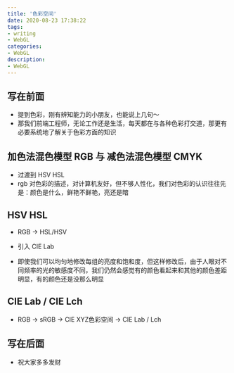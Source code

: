 ```yaml
---
title: '色彩空间'
date: 2020-08-23 17:38:22
tags: 
- writing
- WebGL
categories:
- WebGL
description:
- WebGL
---
```




<style  type="text/css">
.lx-entry a {
    color: #191919;
    padding: 2px 0 1px 0;
    text-decoration: none;
    background-image: linear-gradient( transparent 0%, transparent calc(50% - 9px), rgba(247,65,65,.761) calc(50% - 9px), rgba(247,65,65,.761) 100% );
    transition: background-position 120ms ease-in-out, padding 120ms ease-in-out;
    background-size: 100% 200%;
    background-position: 0 0;
    word-break: break-word;
}

.lx-entry a:hover {
  background-image: linear-gradient( transparent 0%, transparent calc(50% - 9px), rgba(247,65,65,.761) calc(50% - 9px), rgba(247,65,65,.761) 100% );
  background-position: 0 100%;
}

.post-button a:hover {
  background-image: linear-gradient( transparent 0%, transparent calc(50% - 9px), transparent calc(50% - 9px), transparent 100% ) !important;
  background-position: 0 100% !important;
  outline: none !important;
  text-decoration: none !important;
}
</style>

## 写在前面
- 提到色彩，刚有辨知能力的小朋友，也能说上几句～
- 那我们前端工程师，无论工作还是生活，每天都在与各种色彩打交道，那更有必要系统地了解关于色彩方面的知识


## 加色法混色模型 RGB 与 减色法混色模型 CMYK


- 过渡到 HSV HSL 
- rgb 对色彩的描述，对计算机友好，但不够人性化，我们对色彩的认识往往先是：颜色是什么，鲜艳不鲜艳，亮还是暗

## HSV  HSL

- RGB ->  HSL/HSV

- 引入  CIE  Lab
- 即使我们可以均匀地修改每组的亮度和饱和度，但这样修改后，由于人眼对不同频率的光的敏感度不同，我们仍然会感觉有的颜色看起来和其他的颜色差距明显，有的颜色还是没那么明显


## CIE Lab /  CIE Lch
- RGB -> sRGB -> CIE XYZ色彩空间 -> CIE Lab / Lch

## 写在后面
- 祝大家多多发财



